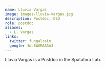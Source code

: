 ```yaml
---
name: Lluvia Vargas
image: images/lluvia-vargas.jpg
description: Postdoc, OSU
role: postdoc
aliases:
  - L. Vargas
links:
  twitter: fungalrain
  google: JoL8WOMAAAAJ
---
```


Lluvia Vargas is a Postdoc in the Spatafora Lab.

